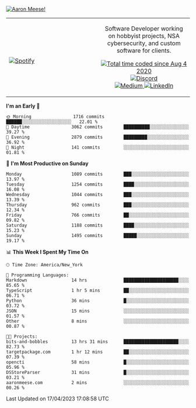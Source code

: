 [![Aaron Meese!](https://user-images.githubusercontent.com/17814535/88975338-a2aabf00-d27f-11ea-963f-8a19608716b4.png)](https://github.com/ajmeese7/readme-ascii "README ASCII")

<!-- Modified from project here: https://github.com/novatorem/novatorem -->
<table width="100%">
  <tr>
  <td width="50%">

&nbsp; <br> [![Spotify](https://ajmeese7.vercel.app/api/spotify)](https://open.spotify.com/user/ajmeese)

  </td>
  <td width="50%">
    <p align="center">
    Software Developer working on hobbyist projects, NSA cybersecurity, and custom software for clients.
    </p>
    <p align="center">
      <a href="https://wakatime.com/@f726891d-3b02-46cd-9b60-e8c59f9e2b14">
        <img src="https://wakatime.com/badge/user/f726891d-3b02-46cd-9b60-e8c59f9e2b14.svg" alt="Total time coded since Aug 4 2020" title="WakaTime" />
      </a>
      <a href="http://link.aaronmeese.com/discord">
        <img src="https://img.shields.io/badge/discord-ajmeese7%234835-369?style=flat-square&logo=discord&logoColor=white&color=purple" alt="Discord" title="Discord">
      </a>
      <br />
      <a href="https://link.aaronmeese.com/medium">
        <img src="https://img.shields.io/badge/medium-ajmeese7-1DB954?style=flat-square&logo=medium&logoColor=white" alt="Medium" title="Medium">
      </a>
      <a href="https://link.aaronmeese.com/linkedin">
        <img src="https://img.shields.io/badge/linkedIn-aaronmeese-1DB954?style=flat-square&logo=linkedin&logoColor=white&color=blue" alt="LinkedIn" title="LinkedIn">
      </a>
    </p>
  </td>

</table>

[//]: <> (The `&nbsp;` is to have Aphelion take up more space)

<!--START_SECTION:waka-->
**I'm an Early 🐤** 

```text
🌞 Morning                1716 commits        ██████░░░░░░░░░░░░░░░░░░░   22.01 % 
🌆 Daytime                3062 commits        ██████████░░░░░░░░░░░░░░░   39.27 % 
🌃 Evening                2879 commits        █████████░░░░░░░░░░░░░░░░   36.92 % 
🌙 Night                  141 commits         ░░░░░░░░░░░░░░░░░░░░░░░░░   01.81 % 
```
📅 **I'm Most Productive on Sunday** 

```text
Monday                   1089 commits        ███░░░░░░░░░░░░░░░░░░░░░░   13.97 % 
Tuesday                  1254 commits        ████░░░░░░░░░░░░░░░░░░░░░   16.08 % 
Wednesday                1044 commits        ███░░░░░░░░░░░░░░░░░░░░░░   13.39 % 
Thursday                 962 commits         ███░░░░░░░░░░░░░░░░░░░░░░   12.34 % 
Friday                   766 commits         ██░░░░░░░░░░░░░░░░░░░░░░░   09.82 % 
Saturday                 1188 commits        ████░░░░░░░░░░░░░░░░░░░░░   15.23 % 
Sunday                   1495 commits        █████░░░░░░░░░░░░░░░░░░░░   19.17 % 
```


📊 **This Week I Spent My Time On** 

```text
🕑︎ Time Zone: America/New_York

💬 Programming Languages: 
Markdown                 14 hrs              █████████████████████░░░░   85.65 % 
TypeScript               1 hr 5 mins         ██░░░░░░░░░░░░░░░░░░░░░░░   06.71 % 
Python                   36 mins             █░░░░░░░░░░░░░░░░░░░░░░░░   03.72 % 
JSON                     15 mins             ░░░░░░░░░░░░░░░░░░░░░░░░░   01.57 % 
Other                    8 mins              ░░░░░░░░░░░░░░░░░░░░░░░░░   00.87 % 

🐱‍💻 Projects: 
bits-and-bobbles         13 hrs 31 mins      █████████████████████░░░░   82.73 % 
targetpackage.com        1 hr 12 mins        ██░░░░░░░░░░░░░░░░░░░░░░░   07.39 % 
opencti                  58 mins             █░░░░░░░░░░░░░░░░░░░░░░░░   05.96 % 
DSStoreParser            31 mins             █░░░░░░░░░░░░░░░░░░░░░░░░   03.21 % 
aaronmeese.com           2 mins              ░░░░░░░░░░░░░░░░░░░░░░░░░   00.26 % 
```


 Last Updated on 17/04/2023 17:08:58 UTC
<!--END_SECTION:waka-->

